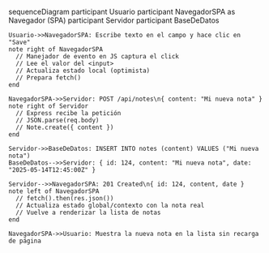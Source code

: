 sequenceDiagram
participant Usuario
participant NavegadorSPA as Navegador (SPA)
participant Servidor
participant BaseDeDatos

    Usuario->>NavegadorSPA: Escribe texto en el campo y hace clic en "Save"
    note right of NavegadorSPA
      // Manejador de evento en JS captura el click
      // Lee el valor del <input>
      // Actualiza estado local (optimista)
      // Prepara fetch()
    end

    NavegadorSPA->>Servidor: POST /api/notes\n{ content: "Mi nueva nota" }
    note right of Servidor
      // Express recibe la petición
      // JSON.parse(req.body)
      // Note.create({ content })
    end

    Servidor->>BaseDeDatos: INSERT INTO notes (content) VALUES ("Mi nueva nota")
    BaseDeDatos-->>Servidor: { id: 124, content: "Mi nueva nota", date: "2025-05-14T12:45:00Z" }

    Servidor-->>NavegadorSPA: 201 Created\n{ id: 124, content, date }
    note left of NavegadorSPA
      // fetch().then(res.json())
      // Actualiza estado global/contexto con la nota real
      // Vuelve a renderizar la lista de notas
    end

    NavegadorSPA->>Usuario: Muestra la nueva nota en la lista sin recarga de página

